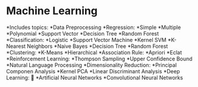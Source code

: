 # Machine Learning

*Includes topics:
	*Data Preprocessing
	*Regression:
		*Simple
		*Multiple
		*Polynomial
		*Support Vector
		*Decision Tree
		*Random Forest
	*Classification:
		*Logistic
		*Support Vector Machine
		*Kernel SVM
		*K-Nearest Neighbors
		*Naive Bayes
		*Decision Tree
		*Random Forest
	*Clustering:
		*K-Means
		*Hierarchical
	*Association Rule:
		*Apriori
		*Eclat
	*Reinforcement Learning:
		*Thompson Sampling
		*Upper Confidence Bound
	*Natural Language Processing
	*Dimensionality Reduction:
		*Principal Componen Analysis
		*Kernel PCA
		*Linear Discriminant Analysis
	*Deep Learning: :metal:
		*Artificial Neural Networks
		*Convolutional Neural Networks
